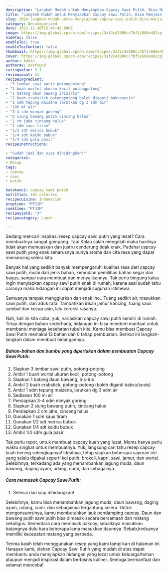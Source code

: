 ```yaml
---
description: "Langkah Mudah untuk Menyiapkan Capcay Sawi Putih, Bisa Manjain Lidah"
title: "Langkah Mudah untuk Menyiapkan Capcay Sawi Putih, Bisa Manjain Lidah"
slug: 2016-langkah-mudah-untuk-menyiapkan-capcay-sawi-putih-bisa-manjain-lidah
category: Uncategorized
date: 2022-11-30T15:48:42.096Z
image: https://img-global.cpcdn.com/recipes/3af2c43800cc7bf3/680x482cq70/capcay-sawi-putih-foto-resep-utama.jpg
hideToc: false
enableToc: true
enableTocContent: false
thumbnail: https://img-global.cpcdn.com/recipes/3af2c43800cc7bf3/680x482cq70/capcay-sawi-putih-foto-resep-utama.jpg
cover: https://img-global.cpcdn.com/recipes/3af2c43800cc7bf3/680x482cq70/capcay-sawi-putih-foto-resep-utama.jpg
author: Admin
authorAv: notfound
ratingvalue: 3.7
reviewcount: 11
recipeingredient:
- "3 lembar sawi putih potongpotong"
- "1 buah wortel ukuran kecil potongpotong"
- "1 batang daun bawang irisiris"
- "2 buah crabstick potongpotong boleh diganti baksososis"
- "1 sdm tepung maizena larutkan dg 3 sdm air"
- "100 ml air"
- "3-4 sdm minyak goreng"
- "2 siung bawang putih cincang halus"
- "2 cm jahe cincang halus"
- "1 sdm saus tiram"
- "1/2 sdt merica bubuk"
- "1/4 sdt kaldu bubuk"
- "1/4 sdm gula pasir"
recipeinstructions:

- "Sudah jadi dan siap dihidangkan!"
categories:
- Resep
tags:
- capcay
- sawi
- putih

katakunci: capcay sawi putih 
nutrition: 101 calories
recipecuisine: Indonesian
preptime: "PT31M"
cooktime: "PT43M"
recipeyield: "3"
recipecategory: Lunch

---
```



Sedang mencari inspirasi resep capcay sawi putih yang lezat? Cara membuatnya sangat gampang. Tapi Kalau salah mengolah maka hasilnya tidak akan memuaskan dan justru cenderung tidak enak. Padahal capcay sawi putih yang enak seharusnya punya aroma dan cita rasa yang dapat memancing selera kita.


Banyak hal yang sedikit banyak mempengaruhi kualitas rasa dari capcay sawi putih, mulai dari jenis bahan, kemudian pemilihan bahan segar dan bagus, sampai cara membuat dan menyajikannya. Tak perlu bingung kalau ingin menyiapkan capcay sawi putih enak di rumah, karena asal sudah tahu caranya maka hidangan ini dapat menjadi suguhan istimewa.

Semuanya tampak menggiurkan dan enak lho.. Tuang sedikit air, masukkan sawi putih, dan aduk rata. Tambahkan irisan jamur kancing, tuang saus sambal dan kecap asin, lalu koreksi rasanya.


Nah, kali ini kita coba, yuk, variasikan capcay sawi putih sendiri di rumah. Tetap dengan bahan sederhana, hidangan ini bisa memberi manfaat untuk membantu menjaga kesehatan tubuh kita. Kamu bisa membuat Capcay Sawi Putih memakai 13 bahan dan 0 tahap pembuatan. Berikut ini langkah-langkah dalam membuat hidangannya.

<!--inarticleads1-->

##### Bahan-bahan dan bumbu yang diperlukan dalam pembuatan Capcay Sawi Putih:

1. Siapkan 3 lembar sawi putih, potong-potong
1. Ambil 1 buah wortel ukuran kecil, potong-potong
1. Siapkan 1 batang daun bawang, iris-iris
1. Ambil 2 buah crabstick, potong-potong (boleh diganti bakso/sosis)
1. Ambil 1 sdm tepung maizena, larutkan dg 3 sdm air
1. Sediakan 100 ml air
1. Persiapkan 3-4 sdm minyak goreng
1. Siapkan 2 siung bawang putih, cincang halus
1. Persiapkan 2 cm jahe, cincang halus
1. Gunakan 1 sdm saus tiram
1. Gunakan 1/2 sdt merica bubuk
1. Gunakan 1/4 sdt kaldu bubuk
1. Ambil 1/4 sdm gula pasir


Tak perlu repot, untuk membuat capcay kuah yang lezat, Moms hanya perlu waktu singkat untuk membuatnya. Yuk, langsung cari tahu resep capcay kuah bening selengkapnya! Idealnya, tetap siapkan beberapa sayuran inti yang selalu dipakai seperti kol putih, brokoli, kapri, sawi, jamur, dan wortel. Selebihnya, terkadang ada yang menambahkan jagung muda, daun bawang, daging ayam, udang, cumi, dan sebagainya. 

<!--inarticleads2-->

##### Cara memasak Capcay Sawi Putih:


1. Selesai dan siap dihidangkan!

Selebihnya, kamu bisa menambahkan jagung muda, daun bawang, daging ayam, udang, cumi, dan sebagainya tergantung selera. Untuk mengonsumsinya, kamu membutuhkan lauk pendamping capcay. Daun dan bawang putih sawi putih bisa dimasak secara bersamaan dan matang sekaligus. Sementara cara memasak pakcoy, sebaiknya masukkan batangnya dulu baru beberapa lama masukkan daunnya. Sebab,keduanya memiliki kecepatan matang yang berbeda. 

Terima kasih telah menggunakan resep yang kami tampilkan di halaman ini. Harapan kami, olahan Capcay Sawi Putih yang mudah di atas dapat membantu anda menyiapkan hidangan yang lezat untuk keluarga/teman ataupun menjadi inspirasi dalam berbisnis kuliner. Semoga bermanfaat dan selamat mencoba!

